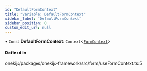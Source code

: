 ```yaml
---
id: "DefaultFormContext"
title: "Variable: DefaultFormContext"
sidebar_label: "DefaultFormContext"
sidebar_position: 0
custom_edit_url: null
---
```


• `Const` **DefaultFormContext**: `Context`<[`FormContext`](../interfaces/FormContext.md)\>

#### Defined in

onekijs/packages/onekijs-framework/src/form/useFormContext.ts:5
